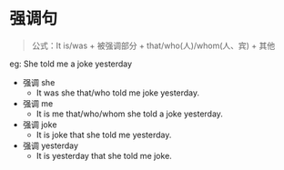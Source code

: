 # 强调句
> 公式：It is/was + 被强调部分 + that/who(人)/whom(人、宾) + 其他

eg: She told me a joke yesterday
- 强调 she
  - It was she that/who told me joke yesterday.
- 强调 me
  - It is me that/who/whom she told a joke yesterday.
- 强调 joke
  - It is joke that she told me yesterday.
- 强调 yesterday
  - It is yesterday that she told me joke.
